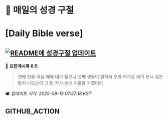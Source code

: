 # 🙏 매일의 성경 구절
# [Daily Bible verse]
## [![README에 성경구절 업데이트](https://github.com/DONGSUKA/first_test/actions/workflows/update-readme-bible.yml/badge.svg)](https://github.com/DONGSUKA/first_test/actions/workflows/update-readme-bible.yml)
<!-- START_BIBLE_VERSE -->
📖 **요한계시록 6:5**
> 셋째 인을 떼실 때에 내가 들으니 셋째 생물이 말하되 오라 하기로 내가 보니 검은 말이 나오는데 그 탄 자가 손에 저울을 가졌더라

🕊️ _업데이트 시각: 2025-08-13 07:57:18 KST_
  <!-- END_BIBLE_VERSE -->
## GITHUB_ACTION
